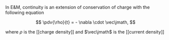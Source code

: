 In E&M, continuity is an extension of conservation of charge with the following equation

$$
\pdv{\rho}{t} = - \nabla \cdot \vec\jmath,
$$

where $\rho$ is the [[charge density]] and $\vec\jmath$ is the [[current density]]